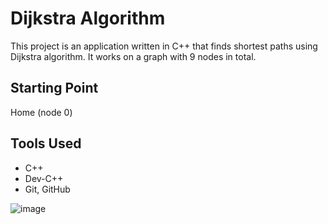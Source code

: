 # Dijkstra Algorithm

This project is an application written in C++ that finds shortest paths using Dijkstra algorithm. It works on a graph with 9 nodes in total.

## Starting Point
Home (node 0)

## Tools Used
- C++
- Dev-C++
- Git, GitHub

 
![image](https://github.com/user-attachments/assets/04688a5a-c3a0-4b9b-9b65-ac06ac54c9d0)


